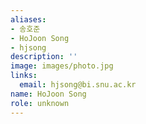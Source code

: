 ```yaml
---
aliases:
- 송호준
- HoJoon Song
- hjsong
description: ''
image: images/photo.jpg
links:
  email: hjsong@bi.snu.ac.kr
name: HoJoon Song
role: unknown
---
```

